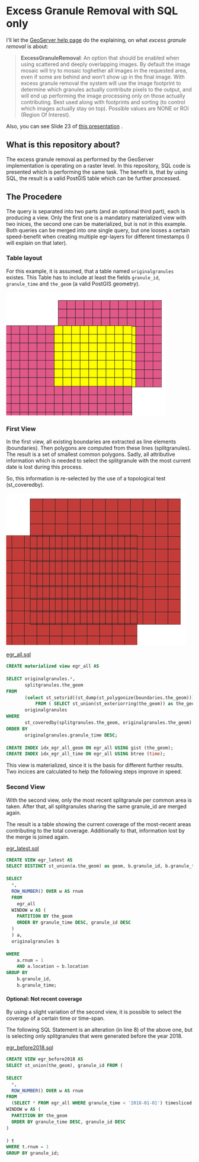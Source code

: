 # Excess Granule Removal with SQL only

I'll let the [GeoServer help page](https://geoserver.geo-solutions.it/edu/en/raster_data/mosaic_pyramid.html) do the explaining, on what *excess granule removal* is about:

> **ExcessGranuleRemoval**: An option that should be enabled when using scattered and deeply overlapping images. By default the image mosaic will try to mosaic toghether all images in the requested area, even if some are behind and won’t show up in the final image. With excess granule removal the system will use the image footprint to determine which granules actually contribute pixels to the output, and will end up performing the image processing only on those actually contributing. Best used along with footprints and sorting (to control which images actually stay on top). Possible values are NONE or ROI (Region Of Interest).

Also, you can see Slide 23 of [this presentation](https://www.slideshare.net/geosolutions/state-of-geoserver-foss4g-2016) .

## What is this repository about?

The excess granule removal as performed by the GeoServer implementation is operating on a raster level. In this repository, SQL code is presented which is performing the same task. The benefit is, that by using SQL, the result is a valid PostGIS table which can be further processed.

## The Procedere

The query is separated into two parts (and an optional third part), each is producing a view. Only the first one is a mandatory materialized view with two inices, the second one can be materialized, but is not in this example.
Both queries can be merged into one single query, but one looses a certain speed-benefit when creating multiple egr-layers for different timestamps (I will explain on that later).

### Table layout

For this example, it is assumed, that a table named `originalgranules` existes. This Table has to include at least the fields `granule_id`, `granule_time` and `the_geom` (a valid PostGIS geometry).

![Original Granules](https://github.com/scubbx/egr-sql/blob/master/originalgranules.png "Original Granules")

### First View

In the first view, all existing boundaries are extracted as line elements (boundaries). Then polygons are computed from these lines (splitgranules). The result is a set of smallest common polygons.
Sadly, all attributive information which is needed to select the splitgranule with the most current date is lost during this process.

So, this information is re-selected by the use of a topological test (st_coveredby).

![Split Granules](https://github.com/scubbx/egr-sql/blob/master/splitgranules.png "Split Granules")

[egr_all.sql](https://github.com/scubbx/egr-sql/blob/master/egr_all.sql)

```SQL
CREATE materialized view egr_all AS

SELECT originalgranules.*,
       splitgranules.the_geom
FROM
       (select st_setsrid((st_dump(st_polygonize(boundaries.the_geom))).geom, 31255) as the_geom 
           FROM ( SELECT st_union(st_exteriorring(the_geom)) as the_geom from originalgranules ) boundaries ) splitgranules,
       originalgranules
WHERE
       st_coveredby(splitgranules.the_geom, originalgranules.the_geom)
ORDER BY
       originalgranules.granule_time DESC;

CREATE INDEX idx_egr_all_geom ON egr_all USING gist (the_geom);
CREATE INDEX idx_egr_all_time ON egr_all USING btree (time);
```

This view is materialized, since it is the basis for different further results.
Two incices are calculated to help the following steps improve in speed.

### Second View

With the second view, only the most recent splitgranule per common area is taken. After that, all splitgranules sharing the same granule_id are merged again.

The result is a table showing the current coverage of the most-recent areas contributing to the total coverage. Additionally to that, information lost by the merge is joined again.

[egr_latest.sql](https://github.com/scubbx/egr-sql/blob/master/egr_latest.sql)

```SQL
CREATE VIEW egr_latest AS
SELECT DISTINCT st_union(a.the_geom) as geom, b.granule_id, b.granule_time FROM (

SELECT
  *,
  ROW_NUMBER() OVER w AS rnum
  FROM
    egr_all
  WINDOW w AS (
    PARTITION BY the_geom
    ORDER BY granule_time DESC, granule_id DESC
  )
  ) a,
  originalgranules b

WHERE
    a.rnum = 1
    AND a.location = b.location
GROUP BY
    b.granule_id,
    b.granule_time;
```

#### Optional: Not recent coverage

By using a slight variation of the second view, it is possible to select the coverage of a certain time or time-span.

The following SQL Statement is an alteration (in line 8) of the above one, but is selecting only splitgranules that were generated before the year 2018.

[egr_before2018.sql](https://github.com/scubbx/egr-sql/blob/master/egr_before2018.sql)

```SQL
CREATE VIEW egr_before2018 AS
SELECT st_union(the_geom), granule_id FROM (

SELECT
  *,
  ROW_NUMBER() OVER w AS rnum
FROM
  (SELECT * FROM egr_all WHERE granule_time < '2018-01-01') timesliced
WINDOW w AS (
  PARTITION BY the_geom
  ORDER BY granule_time DESC, granule_id DESC
)

) t
WHERE t.rnum = 1
GROUP BY granule_id;
```
